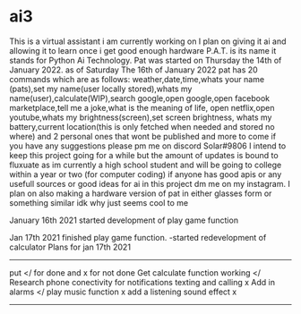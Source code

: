 # ai3
This is a virtual assistant i am currently working on I plan on giving it ai and allowing it to learn once i get good enough hardware P.A.T. is its name it stands for Python Ai
Technology. Pat was started on Thursday the 14th of January 2022. as of Saturday The 16th of January 2022 pat has 20 commands which are as follows: weather,date,time,whats your
name (pats),set my name(user locally stored),whats my name(user),calculate(WIP),search google,open google,open facebook marketplace,tell me a joke,what is the meaning of life,
open netflix,open youtube,whats my brightness(screen),set screen brightness, whats my battery,current location(this is only fetched when needed and stored no where)
and 2 personal ones that wont be published and more to come 
if you have any suggestions please pm me on discord Solar#9806 I intend to keep this project going for a while but the amount of updates is bound to fluxuate as im currently a high
school student and will be going to college within a year or two (for computer coding) if anyone has good apis or any usefull sources or good ideas for ai in this project dm me
on my instagram. I plan on also making a hardware version of pat in either glasses form or something similar idk why just seems cool to me 

January 16th 2021 started development of play game function

Jan 17th 2021 finished play game function.
    -started redevelopment of calculator
Plans for jan 17th 2021
_______________________
put </ for done and x for not done
Get calculate function working </
Research phone conectivity for notifications texting and calling x
Add in alarms </
play music function x 
add a listening sound effect x
_______________________________________________________________________
